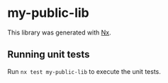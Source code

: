# my-public-lib

This library was generated with [Nx](https://nx.dev).

## Running unit tests

Run `nx test my-public-lib` to execute the unit tests.
